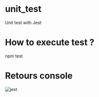 # unit_test
Unit test with Jest

# How to execute test ?
npm test

# Retours console

<img src="https://i.ibb.co/ynJDQ55/jest.png" alt="jest">
